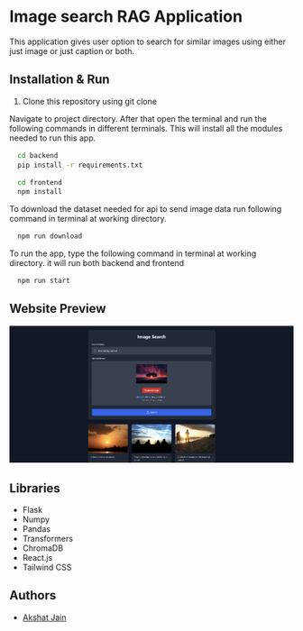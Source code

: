 # Image search RAG Application
This application gives user option to search for similar images using either just image or just caption or both.

## Installation & Run
1. Clone this repository using git clone

Navigate to project directory. After that open the terminal and run the following commands in different terminals. This will install all the modules needed to run this app. 

```bash
  cd backend
  pip install -r requirements.txt
```

```bash
  cd frontend
  npm install
```

To download the dataset needed for api to send image data run following command in terminal at working directory.
```bash
  npm run download
```

To run the app, type the following command in terminal at working directory. it will run both backend and frontend
```bash
  npm run start
```
## Website Preview
![Preview](preview.png)

## Libraries

- Flask
- Numpy
- Pandas
- Transformers
- ChromaDB
- React.js
- Tailwind CSS




## Authors

- [Akshat Jain](https://github.com/akshat2635)

